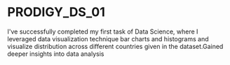 # PRODIGY_DS_01
I've successfully completed my first task of Data Science, where I leveraged data visualization technique bar charts and histograms and visualize distribution across different countries given in the dataset.Gained deeper insights into data analysis

